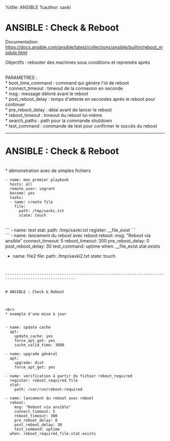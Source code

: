 %title: ANSIBLE
%author: xavki


# ANSIBLE : Check & Reboot


Documentation: https://docs.ansible.com/ansible/latest/collections/ansible/builtin/reboot_module.html

Objectifs : rebooter des machines sous conditions et reprendre après

<br>
PARAMETRES :

<br>
* boot_time_command : command qui génère l'id de reboot

<br>
* connect_timeout : timeout de la connexion en seconde

<br>
* msg : message délivré avant le reboot

<br>
* post_reboot_delay : temps d'attente en secondes après le reboot pour continuer

<br>
* pre_reboot_delay : délai avant de lancer le reboot

<br>
* reboot_timeout : timeout du reboot lui-même

<br>
* search_paths : path pour la commande shutdown

<br>
* test_command  : commande de test pour confirmer le succés du reboot

-----------------------------------------------------------------------------------------------------


# ANSIBLE : Check & Reboot


<br>
* démonstration avec de simples fichiers

```
- name: mon premier playbook
  hosts: all
  remote_user: vagrant
  become: yes
  tasks:
  - name: create file
    file:
      path: /tmp/xavki.txt
      state: touch
```

<br>
```
  - name: test
    stat:
      path: /tmp/xavki.txt
    register: __file_exist
```

<br>
```
  - name: lancement du reboot avec reboot
    reboot:
      msg: "Reboot via ansible"
      connect_timeout: 5
      reboot_timeout: 300
      pre_reboot_delay: 0
      post_reboot_delay: 30
      test_command: uptime
    when: __file_exist.stat.exists

  - name: file2
    file:
      path: /tmp/xavki2.txt
      state: touch
```


-----------------------------------------------------------------------------------------------------


# ANSIBLE : Check & Reboot



<br>
* exemple d'une mise à jour


```
    - name: update cache
      apt:
        update_cache: yes
        force_apt_get: yes
        cache_valid_time: 3600

    - name: upgrade général
      apt:
        upgrade: dist
        force_apt_get: yes

    - name: vérification à partir du fichier reboot_required
      register: reboot_required_file
      stat:
        path: /var/run/reboot-required

    - name: lancement du reboot avec reboot
      reboot:
        msg: "Reboot via ansible"
        connect_timeout: 5
        reboot_timeout: 300
        pre_reboot_delay: 0
        post_reboot_delay: 30
        test_command: uptime
      when: reboot_required_file.stat.exists
``` 


